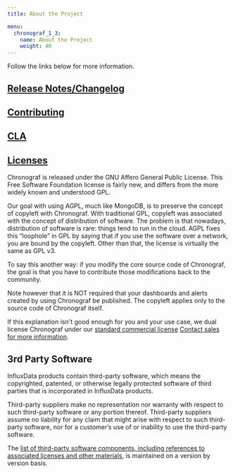 ```yaml
---
title: About the Project

menu:
  chronograf_1_3:
    name: About the Project
    weight: 40
---
```


Follow the links below for more information.

## [Release Notes/Changelog](/chronograf/v1.3/about_the_project/release-notes-changelog/)
## [Contributing](https://github.com/influxdata/chronograf/blob/master/CONTRIBUTING.md)
## [CLA](https://www.influxdata.com/legal/cla/)
## [Licenses](https://github.com/influxdata/chronograf/blob/master/LICENSE)
Chronograf  is released under the GNU Affero General Public License. This Free Software Foundation license is fairly new,
and differs from the more widely known and understood GPL.

Our goal with using AGPL, much like MongoDB, is to preserve the concept of copyleft with Chronograf. 
With traditional GPL, copyleft was associated with the concept of distribution of software. 
The problem is that nowadays, distribution of software is rare: things tend to run in the cloud. AGPL fixes this “loophole”
in GPL by saying that if you use the software over a network, you are bound by the copyleft. Other than that, 
the license is virtually the same as GPL v3.

To say this another way: if you modify the core source code of Chronograf, the goal is that you have to contribute 
those modifications back to the community.

Note however that it is NOT required that your dashboards and alerts created by using Chronograf be published. 
The copyleft applies only to the source code of Chronograf itself. 

If this explanation isn't good enough for you and your use case, we dual license Chronograf under our 
[standard commercial license](https://www.influxdata.com/legal/slsa/) [Contact sales for more information](https://www.influxdata.com/contact-sales/).

## 3rd Party Software
InfluxData products contain third-party software, which means the copyrighted, patented, or otherwise legally protected
software of third parties that is incorporated in InfluxData products.

Third-party suppliers make no representation nor warranty with respect to such third-party software or any portion thereof. 
Third-party suppliers assume no liability for any claim that might arise with respect to such third-party software, 
nor for a customer’s use of or inability to use the third-party software. 

The [list of third-party software components, including references to associated licenses and other materials](https://github.com/influxdata/chronograf/blob/1.3.10.x/LICENSE_OF_DEPENDENCIES.md), is maintained on a version by version basis.
